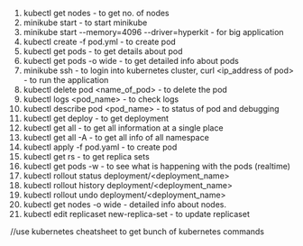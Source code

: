 1. kubectl get nodes - to get no. of nodes
2. minikube start - to start minikube 
3. minikube start --memory=4096 --driver=hyperkit - for big application 
4. kubectl create -f pod.yml - to create pod
5. kubectl get pods - to get details about pod
6. kubectl get pods -o wide - to get detailed info about pods
7. minikube ssh - to login into kubernetes cluster, curl <ip_address of pod> - to run the application
8. kubectl delete pod <name_of_pod> - to delete the pod
9. kubectl logs <pod_name> - to check logs
10. kubectl describe pod <pod_name> - to status of pod and debugging
11. kubectl get deploy - to get deployment
12. kubectl get all - to get all information at a single place 
13. kubectl get all -A - to get all info of all namespace 
14. kubectl apply -f pod.yaml - to create pod
15. kubectl get rs - to get replica sets
16. kubectl get pods -w - to see what is happening with the pods (realtime)
17. kubectl rollout status deployment/<deployment_name>
18. kubectl rollout history deployment/<deployment_name> 
19. kubectl rollout undo deployment/<deployment_name>
20. kubectl get nodes -o wide - detailed info about nodes.
21. kubectl edit replicaset new-replica-set - to update replicaset

//use kubernetes cheatsheet to get bunch of kubernetes commands